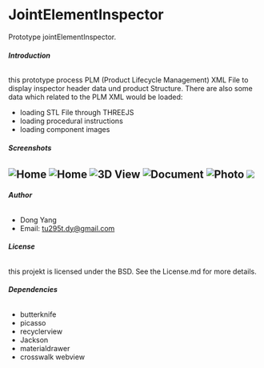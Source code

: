 # JointElementInspector

Prototype jointElementInspector.

###### **Introduction**
this prototype process PLM (Product Lifecycle Management) XML File to display inspector header data und product Structure.
There are also some data which related to the PLM XML would be loaded:

* loading STL File through THREEJS
* loading procedural instructions 
* loading component images 


###### **Screenshots**
![Home ](https://cloud.githubusercontent.com/assets/11210658/26645597/df682b20-4638-11e7-8314-ed05a66d4cac.png)
![Home](https://cloud.githubusercontent.com/assets/11210658/26645599/df6aa45e-4638-11e7-983e-b5f7b5edd5d2.png)
![3D View](https://cloud.githubusercontent.com/assets/11210658/26645596/df67e674-4638-11e7-8772-a866a5c42795.png)
![Document](https://cloud.githubusercontent.com/assets/11210658/26760893/aa070b02-4923-11e7-9837-60b940fa8cb6.png)
![Photo](https://cloud.githubusercontent.com/assets/11210658/26645598/df69dccc-4638-11e7-98ce-603156195027.png)
![](https://cloud.githubusercontent.com/assets/11210658/26645600/df6dce9a-4638-11e7-9775-f5f67ab57175.png)
--

###### **Author**
* Dong Yang 
* Email: tu295t.dy@gmail.com


###### **License**
this projekt is licensed under the BSD. See the License.md for more details.


###### **Dependencies**
* butterknife
* picasso
* recyclerview
* Jackson
* materialdrawer
* crosswalk webview

